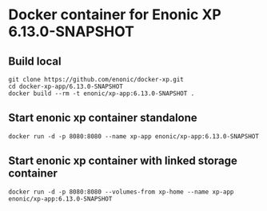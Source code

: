 # Docker container for Enonic XP 6.13.0-SNAPSHOT

## Build local

    git clone https://github.com/enonic/docker-xp.git
    cd docker-xp-app/6.13.0-SNAPSHOT
    docker build --rm -t enonic/xp-app:6.13.0-SNAPSHOT .

## Start enonic xp container standalone

    docker run -d -p 8080:8080 --name xp-app enonic/xp-app:6.13.0-SNAPSHOT

## Start enonic xp container with linked storage container

    docker run -d -p 8080:8080 --volumes-from xp-home --name xp-app enonic/xp-app:6.13.0-SNAPSHOT
